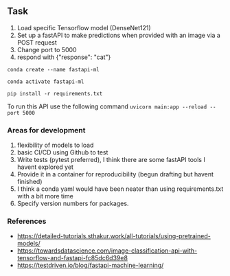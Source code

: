 
## Task

1. Load specific Tensorflow model (DenseNet121)
2. Set up a fastAPI to make predictions when provided with an image via a POST request
3. Change port to 5000
4. respond with {"response": "cat"}

`conda create --name fastapi-ml`

`conda activate fastapi-ml`

`pip install -r requirements.txt`

To run this API use the following command
`uvicorn main:app --reload --port 5000`


### Areas for development
1. flexibility of models to load
2. basic CI/CD using Github to test
3. Write tests (pytest preferred), I think there are some fastAPI tools I havent explored yet
4. Provide it in a container for reproducibility (begun drafting but havent finished)
5. I think a conda yaml would have been neater than using requirements.txt with a bit more time
6. Specify version numbers for packages.

### References
- https://detailed-tutorials.sthakur.work/all-tutorials/using-pretrained-models/
- https://towardsdatascience.com/image-classification-api-with-tensorflow-and-fastapi-fc85dc6d39e8
- https://testdriven.io/blog/fastapi-machine-learning/
